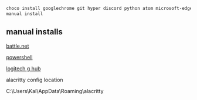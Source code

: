 ```bash
choco install googlechrome git hyper discord python atom microsoft-edge plexmediaplayer kite 7zip
manual install 
```
## manual installs
[battle.net](https://www.blizzard.com/download/confirmation?platform=windows&locale=de_DE&product=bnetdesk)

[powershell](https://github.com/PowerShell/PowerShell/releases)

[logitech g hub](https://support.logi.com/hc/en-001/articles/360025298133)

alacritty config location

C:\Users\Kai\AppData\Roaming\alacritty
